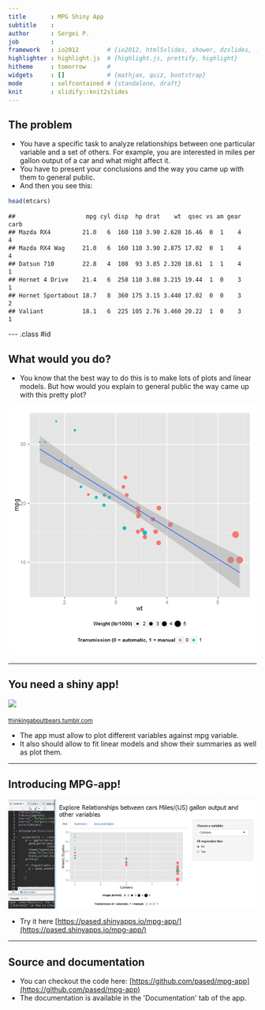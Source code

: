 ```yaml
---
title       : MPG Shiny App
subtitle    : 
author      : Sergei P.
job         : 
framework   : io2012        # {io2012, html5slides, shower, dzslides, ...}
highlighter : highlight.js  # {highlight.js, prettify, highlight}
hitheme     : tomorrow      # 
widgets     : []            # {mathjax, quiz, bootstrap}
mode        : selfcontained # {standalone, draft}
knit        : slidify::knit2slides
---
```


## The problem

- You have a specific task to analyze relationships between one particular variable and a set of others. For example, you are interested in miles per gallon output of a car and what might affect it. 
- You have to present your conclusions and the way you came up with them to general public.
- And then you see this:


```r
head(mtcars)
```

```
##                    mpg cyl disp  hp drat    wt  qsec vs am gear carb
## Mazda RX4         21.0   6  160 110 3.90 2.620 16.46  0  1    4    4
## Mazda RX4 Wag     21.0   6  160 110 3.90 2.875 17.02  0  1    4    4
## Datsun 710        22.8   4  108  93 3.85 2.320 18.61  1  1    4    1
## Hornet 4 Drive    21.4   6  258 110 3.08 3.215 19.44  1  0    3    1
## Hornet Sportabout 18.7   8  360 175 3.15 3.440 17.02  0  0    3    2
## Valiant           18.1   6  225 105 2.76 3.460 20.22  1  0    3    1
```


--- .class #id 

## What would you do?

- You know that the best way to do this is to make lots of plots and linear models. But how would you explain to general public the way came up with this pretty plot?

![plot of chunk unnamed-chunk-2](assets/fig/unnamed-chunk-2-1.png) 

---

## You need a shiny app!
<img class=center src="http://40.media.tumblr.com/c0a592a6e36347554351404e50de519e/tumblr_no8mxbNVz61shtwfqo1_1280.jpg" height=323 />
<p class=left><small><a href="http://thinkingaboutbears.tumblr.com/image/118777229359">thinkingaboutbears.tumblr.com</a></small></p>

- The app must allow to plot different variables against mpg variable.
- It also should allow to fit linear models and show their summaries as well as plot them.

---

## Introducing MPG-app!

![image](pics/scr-1.png)

- Try it here [https://pased.shinyapps.io/mpg-app/](https://pased.shinyapps.io/mpg-app/)

---

## Source and documentation

- You can checkout the code here: [https://github.com/pased/mpg-app](https://github.com/pased/mpg-app)
- The documentation is available in the 'Documentation' tab of the app.
